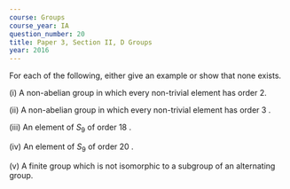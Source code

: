 ```yaml
---
course: Groups
course_year: IA
question_number: 20
title: Paper 3, Section II, D Groups
year: 2016
---
```




For each of the following, either give an example or show that none exists.

(i) A non-abelian group in which every non-trivial element has order $2 .$

(ii) A non-abelian group in which every non-trivial element has order 3 .

(iii) An element of $S_{9}$ of order 18 .

(iv) An element of $S_{9}$ of order 20 .

(v) A finite group which is not isomorphic to a subgroup of an alternating group.